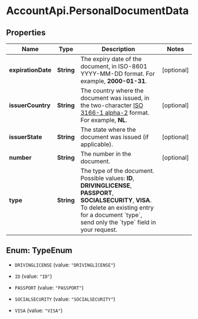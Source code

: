 # AccountApi.PersonalDocumentData

## Properties

Name | Type | Description | Notes
------------ | ------------- | ------------- | -------------
**expirationDate** | **String** | The expiry date of the document,   in ISO-8601 YYYY-MM-DD format. For example, **2000-01-31**. | [optional] 
**issuerCountry** | **String** | The country where the document was issued, in the two-character  [ISO 3166-1 alpha-2](https://en.wikipedia.org/wiki/ISO_3166-1_alpha-2) format. For example, **NL**. | [optional] 
**issuerState** | **String** | The state where the document was issued (if applicable). | [optional] 
**number** | **String** | The number in the document. | [optional] 
**type** | **String** | The type of the document. Possible values: **ID**, **DRIVINGLICENSE**, **PASSPORT**, **SOCIALSECURITY**, **VISA**.  To delete an existing entry for a document &#x60;type&#x60;, send only the &#x60;type&#x60; field in your request.  | 



## Enum: TypeEnum


* `DRIVINGLICENSE` (value: `"DRIVINGLICENSE"`)

* `ID` (value: `"ID"`)

* `PASSPORT` (value: `"PASSPORT"`)

* `SOCIALSECURITY` (value: `"SOCIALSECURITY"`)

* `VISA` (value: `"VISA"`)





